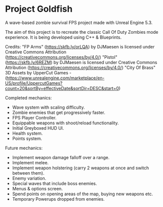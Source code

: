 # Project Goldfish
 
A wave-based zombie survival FPS project made with Unreal Engine 5.3.

The aim of this project is to recreate the classic Call Of Duty Zombies mode experience. It is being developed using C++ & Blueprints.

Credits:
"FP Arms" (https://skfb.ly/orLQA) by DJMaesen is licensed under Creative Commons Attribution (https://creativecommons.org/licenses/by/4.0/)
"Pistol" (https://skfb.ly/6REZM) by DJMaesen is licensed under Creative Commons Attribution (https://creativecommons.org/licenses/by/4.0/)
"City Of Brass" 3D Assets by UpperCut Games - (https://www.unrealengine.com/marketplace/en-US/profile/UppercutGames?count=20&sortBy=effectiveDate&sortDir=DESC&start=0)

Completed mechanics:
- Wave system with scaling difficulty.
- Zombie enemies that get progressively faster.
- FPS Player Controller.
- Equippable weapons with shoot/reload functionality.
- Initial Greyboxed HUD UI.
- Health system.
- Points system.

Future mechanics:
- Implement weapon damage falloff over a range.
- Implement melee.
- Implement weapon holstering (carry 2 weapons at once and switch between them).
- Enemy variation.
- Special waves that include boss enemies.
- Menus & options screen.
- Spend points on opening areas of the map, buying new weapons etc.
- Temporary Powerups dropped from enemies.